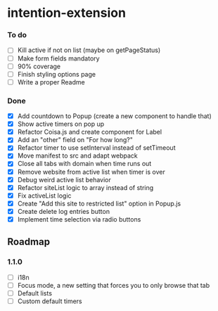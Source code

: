 # intention-extension

### To do

- [ ] Kill active if not on list (maybe on getPageStatus)
- [ ] Make form fields mandatory
- [ ] 90% coverage
- [ ] Finish styling options page
- [ ] Write a proper Readme

### Done

- [x] Add countdown to Popup (create a new component to handle that)
- [x] Show active timers on pop up
- [x] Refactor Coisa.js and create component for Label
- [x] Add an "other" field on "For how long?"
- [x] Refactor timer to use setInterval instead of setTimeout
- [x] Move manifest to src and adapt webpack
- [X] Close all tabs with domain when time runs out
- [x] Remove website from active list when timer is over
- [x] Debug weird active list behavior
- [x] Refactor siteList logic to array instead of string
- [x] Fix activeList logic
- [x] Create "Add this site to restricted list" option in Popup.js
- [x] Create delete log entries button
- [x] Implement time selection via radio buttons

## Roadmap

### 1.1.0

- [ ] i18n
- [ ] Focus mode, a new setting that forces you to only browse that tab
- [ ] Default lists
- [ ] Custom default timers